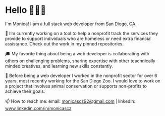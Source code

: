 <h1> Hello 👋👩‍💻 </h1>

<p>I'm Monica! I am a full stack web developer from San Diego, CA. 
  
  🔭 I’m currently working on a tool to help a nonprofit track the services they provide to support individuals who are homeless or need extra financial assistance. Check out the work in my pinned repositories. 
  
  🎓 My favorite thing about being a web developer is collaborating with others on challenging problems, sharing expertise with other teachnically minded creatives, and learning new skills constantly.
  
  🐘 Before being a web developer I worked in the nonprofit sector for over 6 years, most recently working for the San Diego Zoo. I would love to work on a project that involves animal conservation or supports non-profits to achieve their goals.

  
  📫 How to reach me: email: monicascz92@gmail.com | linkedin: www.linkedin.com/in/monicascz

</p>
